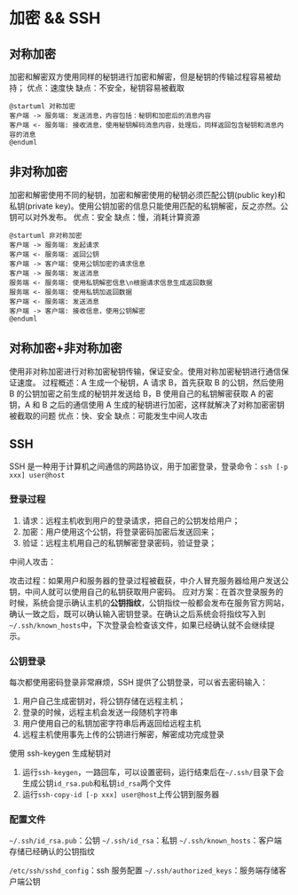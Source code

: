 # 加密 && SSH

## 对称加密

加密和解密双方使用同样的秘钥进行加密和解密，但是秘钥的传输过程容易被劫持；
优点：速度快
缺点：不安全，秘钥容易被截取

```plantuml
@startuml 对称加密
客户端 -> 服务端: 发送消息，内容包括：秘钥和加密后的消息内容
客户端 <- 服务端: 接收消息，使用秘钥解码消息内容，处理后，同样返回包含秘钥和消息内容的消息
@enduml
```

## 非对称加密

加密和解密使用不同的秘钥，加密和解密使用的秘钥必须匹配公钥(public key)和私钥(private key)。使用公钥加密的信息只能使用匹配的私钥解密，反之亦然。公钥可以对外发布。
优点：安全
缺点：慢，消耗计算资源

```plantuml
@startuml 非对称加密
客户端 -> 服务端: 发起请求
客户端 <- 服务端: 返回公钥
客户端 -> 客户端: 使用公钥加密的请求信息
客户端 -> 服务端: 发送消息
服务端 <- 服务端: 使用私钥解密信息\n根据请求信息生成返回数据
服务端 <- 服务端: 使用私钥加返回数据
客户端 <- 服务端: 发送消息
客户端 -> 客户端: 接收信息，使用公钥解密
@enduml
```

## 对称加密+非对称加密

使用非对称加密进行对称加密秘钥传输，保证安全。使用对称加密秘钥进行通信保证速度。
过程概述：A 生成一个秘钥，A 请求 B，首先获取 B 的公钥，然后使用 B 的公钥加密之前生成的秘钥并发送给 B，B 使用自己的私钥解密获取 A 的密钥，A 和 B 之后的通信使用 A 生成的秘钥进行加密，这样就解决了对称加密密钥被截取的问题
优点：快、安全
缺点：可能发生中间人攻击

## SSH

SSH 是一种用于计算机之间通信的网路协议，用于加密登录，登录命令：`ssh [-p xxx] user@host`

### 登录过程

1. 请求：远程主机收到用户的登录请求，把自己的公钥发给用户；
2. 加密：用户使用这个公钥，将登录密码加密后发送回来；
3. 验证：远程主机用自己的私钥解密登录密码，验证登录；

中间人攻击：

攻击过程：如果用户和服务器的登录过程被截获，中介人冒充服务器给用户发送公钥，中间人就可以使用自己的私钥获取用户密码。
应对方案：在首次登录服务的时候，系统会提示确认主机的**公钥指纹**，公钥指纹一般都会发布在服务官方网站，确认一致之后，既可以确认输入密钥登录。在确认之后系统会将指纹写入到`~/.ssh/known_hosts`中，下次登录会检查该文件，如果已经确认就不会继续提示。

### 公钥登录

每次都使用密码登录非常麻烦，SSH 提供了公钥登录，可以省去密码输入：

1. 用户自己生成密钥对，将公钥存储在远程主机；
2. 登录的时候，远程主机会发送一段随机字符串
3. 用户使用自己的私钥加密字符串后再返回给远程主机
4. 远程主机使用事先上传的公钥进行解密，解密成功完成登录

使用 ssh-keygen 生成秘钥对

1. 运行`ssh-keygen`，一路回车，可以设置密码，运行结束后在`~/.ssh/`目录下会生成公钥`id_rsa.pub`和私钥`id_rsa`两个文件
2. 运行`ssh-copy-id [-p xxx] user@host`上传公钥到服务器

### 配置文件

`~/.ssh/id_rsa.pub`：公钥
`~/.ssh/id_rsa`：私钥
`~/.ssh/known_hosts`：客户端存储已经确认的公钥指纹

`/etc/ssh/sshd_config`：ssh 服务配置
`~/.ssh/authorized_keys`：服务端存储客户端公钥
